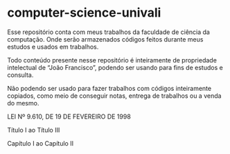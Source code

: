 # computer-science-univali

Esse repositório conta com meus trabalhos da faculdade de ciência da computação. Onde serão armazenados códigos feitos durante meus estudos e usados em trabalhos.

Todo conteúdo presente nesse repositório é inteiramente de propriedade intelectual de “João Francisco”, podendo ser usando para fins de estudos e consulta.

Não podendo ser usado para fazer trabalhos com códigos inteiramente copiados, como meio de conseguir notas, entrega de trabalhos ou a venda do mesmo.

LEI Nº 9.610, DE 19 DE FEVEREIRO DE 1998

Título I ao Título III

Capítulo I ao Capítulo II
